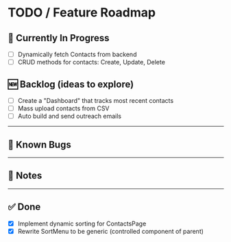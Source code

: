 # TODO / Feature Roadmap

## 🚧 Currently In Progress

- [ ] Dynamically fetch Contacts from backend
- [ ] CRUD methods for contacts: Create, Update, Delete

## 🆕 Backlog (ideas to explore)

- [ ] Create a "Dashboard" that tracks most recent contacts
- [ ] Mass upload contacts from CSV
- [ ] Auto build and send outreach emails

---

## 🐛 Known Bugs

---

## 📌 Notes

---

## ✅ Done

- [x] Implement dynamic sorting for ContactsPage
- [x] Rewrite SortMenu to be generic (controlled component of parent)
